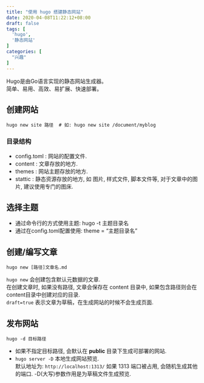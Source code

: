 ```yaml
---
title: "使用 hugo 搭建静态网站"
date: 2020-04-08T11:22:12+08:00
draft: false 
tags: [
  'hugo',
  '静态网站'
]
categories: [
  "兴趣"
]
---
```

Hugo是由Go语言实现的静态网站生成器。  
简单、易用、高效、易扩展、快速部署。  

<!--more-->

## 创建网站  
```
hugo new site 路径  # 如: hugo new site /document/myblog
```
### 目录结构  
- config.toml : 网站的配置文件.  
- content : 文章存放的地方.  
- themes : 网站主题存放的地方.  
- stattic : 静态资源存放的地方, 如 图片, 样式文件, 脚本文件等, 对于文章中的图片, 建议使用专门的图床.  


## 选择主题  
- 通过命令行的方式使用主题: hugo -t 主题目录名  
- 通过在config.toml配置使用: theme = “主题目录名”  

## 创建/编写文章  
```
hugo new [路径]文章名.md
```
  `hugo new` 会创建包含默认元数据的文章.  
  在创建文章时, 如果没有路径, 文章会保存在 content 目录中, 如果包含路径则会在content目录中创建对应的目录.  
  `draft=true` 表示文章为草稿，在生成网站的时候不会生成页面.  

## 发布网站  
```
hugo -d 目标路径
```
- 如果不指定目标路径, 会默认在 **public** 目录下生成可部署的网站.  
- `hugo server -D` 本地生成网站预览.  
  默认地址为: `http://localhost:1313/` 如果 1313 端口被占用, 会随机生成其他的端口. -D(大写)参数作用是为草稿文件生成预览.  

